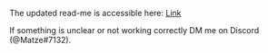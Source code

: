 The updated read-me is accessible here: [Link](https://docs.google.com/document/d/1F5i2KcRXA-jX6Yj2-a_R7R1qdj7F6c0s8sJyzs2Ryaw/edit?usp=sharing)

If something is unclear or not working correctly DM me on Discord (@Matze#7132).
